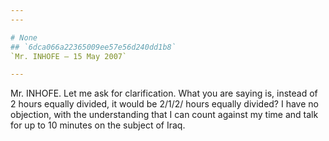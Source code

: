 ```yaml
---
---

# None
## `6dca066a22365009ee57e56d240dd1b8`
`Mr. INHOFE — 15 May 2007`

---
```



Mr. INHOFE. Let me ask for clarification. What you are saying is, 
instead of 2 hours equally divided, it would be 2/1/2/ hours equally 
divided? I have no objection, with the understanding that I can count 
against my time and talk for up to 10 minutes on the subject of Iraq.